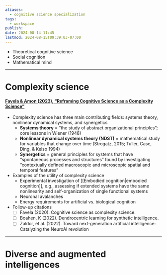```yaml
---
aliases:
  - cognitive science specialization
tags:
  - workspace
publish: 
date: 2024-08-14 11:45
lastmod: 2024-08-15T09:39:03-07:00
---
```

- Theoretical cognitive science
- Social cognition
- Mathematical mind

----
# Complexity science

#### [Favela & Amon (2023), “Reframing Cognitive Science as a Complexity Science”](https://doi.org/10.1111/cogs.13280)

- Complexity science has three main contributing fields: systems theory, nonlinear dynamical systems, and synergetics
	- **Systems theory** = “the study of abstract organizational principles”; core lessons in Wiener (1948)
	- **Nonlinear dynamical systems theory (NDST)** = mathematical study for variables that change over time (Strogatz, 2015; Tuller, Case, Ding, & Kelso 1994)
	- **Synergetics** = general principles for systems that have “spontaneous processes and structures” found by investigating “contextually defined macroscopic and microscopic spatial and temporal features”
- Examples of the utility of complexity science
	- Experimental investigation of [[Embodied cognition|embodied cognition]], e.g., assessing if extended systems have the same nonlinearity and self-organization of single functional systems
	- Neuronal avalanches
	- Energy requirements for artificial vs. biological cognition
- Follow-up citations
	- [ ] Favela (2020). Cognitive science as complexity science.
	- [ ] Boahen, K (2022). Dendrocentric learning for synthetic intelligence.
	- [ ] Zaldor, et al. (2022). Toward next-generation artificial intelligence: Catalyzing the NeuroAI revolution

---
# Diverse and augmented intelligences

